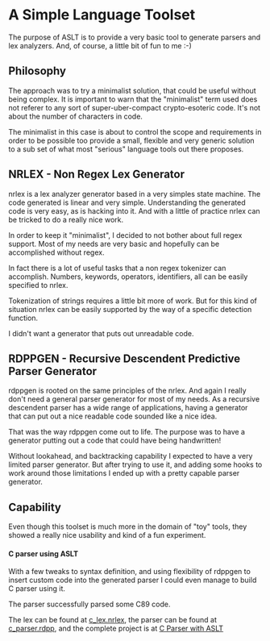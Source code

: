# A Simple Language Toolset

The purpose of ASLT is to provide a very basic tool to generate parsers and lex analyzers.
And, of course, a little bit of fun to me :-)

## Philosophy

The approach was to try a minimalist solution, that could be useful without being complex.
It is important to warn that the "minimalist" term used does not referer to any sort of super-uber-compact crypto-esoteric code.
It's not about the number of characters in code.

The minimalist in this case is about to control the scope and requirements in order to be possible too provide a small, flexible and very generic solution to a sub set of what most "serious" language tools out there proposes.

## NRLEX - Non Regex Lex Generator

nrlex is a lex analyzer generator based in a very simples state machine.
The code generated is linear and very simple.
Understanding the generated code is very easy, as is hacking into it.
And with a little of practice nrlex can be tricked to do a really nice work.

In order to keep it "minimalist", I decided to not bother about full regex support. Most of my needs are very basic and hopefully can be accomplished without regex.

In fact there is a lot of useful tasks that a non regex tokenizer can accomplish. Numbers, keywords, operators, identifiers, all can be easily specified to nrlex.

Tokenization of strings requires a little bit more of work. But for this kind of situation nrlex can be easily supported by the way of a specific detection function.

I didn't want a generator that puts out unreadable code.

## RDPPGEN - Recursive Descendent Predictive Parser Generator

rdppgen is rooted on the same principles of the nrlex. And again I really don't need a general parser generator for most of my needs.
As a recursive descendent parser has a wide range of applications, having a generator that can put out a nice readable code sounded like a nice idea.

That was the way rdppgen come out to life. The purpose was to have a generator putting out a code that could have being handwritten!

Without lookahead, and backtracking capability I expected to have a very limited parser generator. But after trying to use it, and adding some hooks to work around those limitations I ended up with a pretty capable parser generator.

## Capability

Even though this toolset is much more in the domain of "toy" tools, they showed a really nice usability and kind of a fun experiment.

#### C parser using ASLT

With a few tweaks to syntax definition, and using flexibility of rdppgen to insert custom code into the generated parser I could even manage to build C parser using it.

The parser successfully parsed some C89 code.

The lex can be found at [c_lex.nrlex](https://github.com/iamkky/cparser/blob/master/c_lex.nrlex),
the parser can be found at [c_parser.rdpp](https://github.com/iamkky/cparser/blob/master/c_parser.rdpp),
and the complete project is at [C Parser with ASLT](https://github.com/iamkky/cparser)





